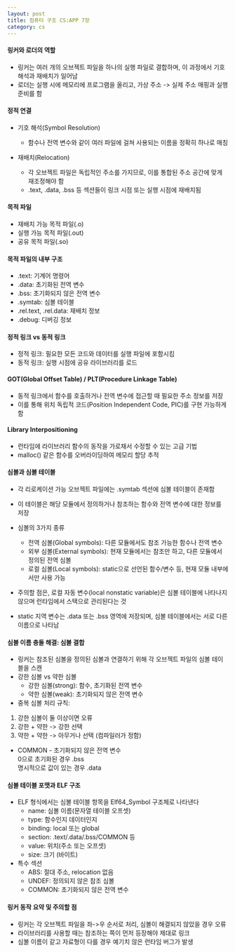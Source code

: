 ```yaml
---
layout: post
title: 컴퓨터 구조 CS:APP 7장
category: cs
---
```


#### 링커와 로더의 역할
- 링커는 여러 개의 오브젝트 파일을 하나의 실행 파일로 결합하며, 이 과정에서 기호 해석과 재배치가 일어남
- 로더는 실행 시에 메모리에 프로그램을 올리고, 가상 주소 -> 실제 주소 매핑과 실행 준비를 함

#### 정적 연결
- 기호 해석(Symbol Resolution)
  - 함수나 전역 변수와 같이 여러 파일에 걸쳐 사용되는 이름을 정확히 하나로 매칭

- 재배치(Relocation)
  - 각 오브젝트 파일은 독립적인 주소를 가지므로, 이를 통합된 주소 공간에 맞게 재조정해야 함
  - .text, .data, .bss 등 섹션들이 링크 시점 또는 실행 시점에 재배치됨

#### 목적 파일
- 재배치 가능 목적 파일(.o)
- 실행 가능 목적 파일(.out)
- 공유 목적 파일(.so)

#### 목적 파일의 내부 구조
- .text: 기계어 명령어
- .data: 초기화된 전역 변수
- .bss: 초기화되지 않은 전역 변수
- .symtab: 심볼 테이블
- .rel.text, .rel.data: 재배치 정보
- .debug: 디버깅 정보

#### 정적 링크 vs 동적 링크
- 정적 링크: 필요한 모든 코드와 데이터를 실행 파일에 포함시킴
- 동적 링크: 실행 시점에 공유 라이브러리를 로드

#### GOT(Global Offset Table) / PLT(Procedure Linkage Table)
- 동적 링크에서 함수를 호출하거나 전역 변수에 접근할 때 필요한 주소 정보를 저장
- 이를 통해 위치 독립적 코드(Position Independent Code, PIC)를 구현 가능하게 함

#### Library Interpositioning
- 런타임에 라이브러리 함수의 동작을 가로채서 수정할 수 있는 고급 기법
- malloc() 같은 함수를 오버라이딩하여 메모리 할당 추적

#### 심볼과 심볼 테이블
- 각 리로케이션 가능 오브젝트 파일에는 .symtab 섹션에 심볼 테이블이 존재함
- 이 테이블은 해당 모듈에서 정의하거나 참조하는 함수와 전역 변수에 대한 정보를 저장
- 심볼의 3가지 종류
  - 전역 심볼(Global symbols): 다른 모듈에서도 참조 가능한 함수나 전역 변수
  - 외부 심볼(External symbols): 현재 모듈에서는 참조만 하고, 다른 모듈에서 정의된 전역 심볼
  - 로컬 심볼(Local symbols): static으로 선언된 함수/변수 등, 현재 모듈 내부에서만 사용 가능

- 주의할 점은, 로컬 자동 변수(local nonstatic variable)은 심볼 테이블에 나타나지 않으며 런타임에서 스택으로 관리된다는 것
- static 지역 변수는 .data 또는 .bss 영역에 저장되며, 심볼 테이블에서는 서로 다른 이름으로 나타남

#### 심볼 이름 충돌 해결: 심볼 결합
- 링커는 참조된 심볼을 정의된 심볼과 연결하기 위해 각 오브젝트 파일의 심볼 테이블을 스캔
- 강한 심볼 vs 약한 심볼
  - 강한 심볼(strong): 함수, 초기화된 전역 변수
  - 약한 심볼(weak): 초기화되지 않은 전역 변수
- 중복 심볼 처리 규칙:
1. 강한 심볼이 둘 이상이면 오류
2. 강한 + 약한 -> 강한 선택
3. 약한 + 약한 -> 아무거나 선택 (컴파일러가 정함)

- COMMON - 초기화되지 않은 전역 변수  
  0으로 초기화된 경우 .bss  
  명시적으로 값이 있는 경우 .data  

#### 심볼 테이블 포맷과 ELF 구조
- ELF 형식에서는 심볼 테이블 항목을 Elf64_Symbol 구조체로 나타낸다
  - name: 심볼 이름(문자열 테이블 오프셋)
  - type: 함수인지 데이터인지
  - binding: local 또는 global
  - section: .text/.data/.bss/COMMON 등
  - value: 위치(주소 또는 오프셋)
  - size: 크기 (바이트)
- 특수 섹션
  - ABS: 절대 주소, relocation 없음
  - UNDEF: 정의되지 않은 참조 심볼
  - COMMON: 초기화되지 않은 전역 변수

#### 링커 동작 요약 및 주의할 점
- 링커는 각 오브젝트 파일을 좌->우 순서로 처리, 심볼이 해결되지 않았을 경우 오류
- 라이브러리를 사용할 때는 참조하는 쪽이 먼저 등장해야 제대로 링크
- 심볼 이름이 같고 자료형이 다를 경우 예기치 않은 런타임 버그가 발생